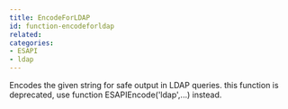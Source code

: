 ```yaml
---
title: EncodeForLDAP
id: function-encodeforldap
related:
categories:
- ESAPI
- ldap
---
```


Encodes the given string for safe output in LDAP queries.
this function is deprecated, use function ESAPIEncode('ldap',...) instead.
